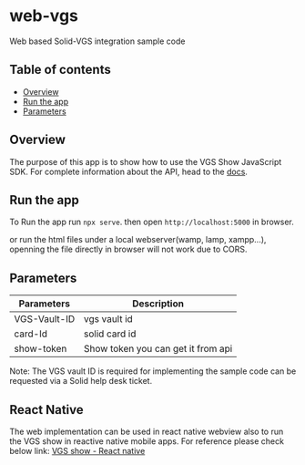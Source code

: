 # web-vgs
Web based Solid-VGS integration sample code

## Table of contents

- [Overview](#overview)
- [Run the app](#run-the-app)
- [Parameters](#Parameters)

## Overview
The purpose of this app is to show how to use the VGS Show JavaScript SDK. For complete information about the API, head to the [docs](https://www.verygoodsecurity.com/docs/vgs-show).

## Run the app
To Run the app run `npx serve`. then open `http://localhost:5000` in browser.

or run the html files under a local webserver(wamp, lamp, xampp...), openning the file directly in browser will not work due to CORS.


## Parameters
| Parameters          | Description   |
| -------------       | ------------- |
| VGS-Vault-ID        | vgs vault id |
| card-Id             | solid card id |
| show-token          | Show token you can get it from api |

Note: The VGS vault ID is required for implementing the sample code can be requested via a Solid help desk ticket.

## React Native
The web implementation can be used in react native webview also to run the VGS show in reactive native mobile apps.
For reference please check below link:
[VGS show - React native](https://snack.expo.dev/24Ua3dz6ug3PWm0EIROdO)

